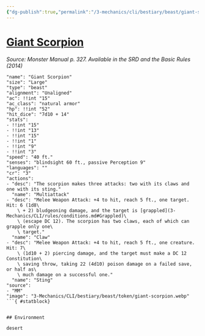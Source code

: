```yaml
---
{"dg-publish":true,"permalink":"/3-mechanics/cli/bestiary/beast/giant-scorpion/","tags":["ttrpg-cli/compendium/src/5e/mm","ttrpg-cli/monster/cr/3","ttrpg-cli/monster/environment/desert","ttrpg-cli/monster/size/large","ttrpg-cli/monster/type/beast"]}
---
```


# [Giant Scorpion](3-Mechanics\CLI\bestiary\beast/giant-scorpion.md)
*Source: Monster Manual p. 327. Available in the <span title='Systems Reference Document (5.1)'>SRD</span> and the Basic Rules (2014)*  

```statblock
"name": "Giant Scorpion"
"size": "Large"
"type": "beast"
"alignment": "Unaligned"
"ac": !!int "15"
"ac_class": "natural armor"
"hp": !!int "52"
"hit_dice": "7d10 + 14"
"stats":
- !!int "15"
- !!int "13"
- !!int "15"
- !!int "1"
- !!int "9"
- !!int "3"
"speed": "40 ft."
"senses": "blindsight 60 ft., passive Perception 9"
"languages": ""
"cr": "3"
"actions":
- "desc": "The scorpion makes three attacks: two with its claws and one with its sting."
  "name": "Multiattack"
- "desc": "Melee Weapon Attack: +4 to hit, reach 5 ft., one target. Hit: 6 (1d8\
    \ + 2) bludgeoning damage, and the target is [grappled](3-Mechanics/CLI/rules/conditions.md#Grappled)\
    \ (escape DC 12). The scorpion has two claws, each of which can grapple only one\
    \ target."
  "name": "Claw"
- "desc": "Melee Weapon Attack: +4 to hit, reach 5 ft., one creature. Hit: 7\
    \ (1d10 + 2) piercing damage, and the target must make a DC 12 Constitution\
    \ saving throw, taking 22 (4d10) poison damage on a failed save, or half as\
    \ much damage on a successful one."
  "name": "Sting"
"source":
- "MM"
"image": "3-Mechanics/CLI/bestiary/beast/token/giant-scorpion.webp"
```{ #statblock}


## Environment

desert